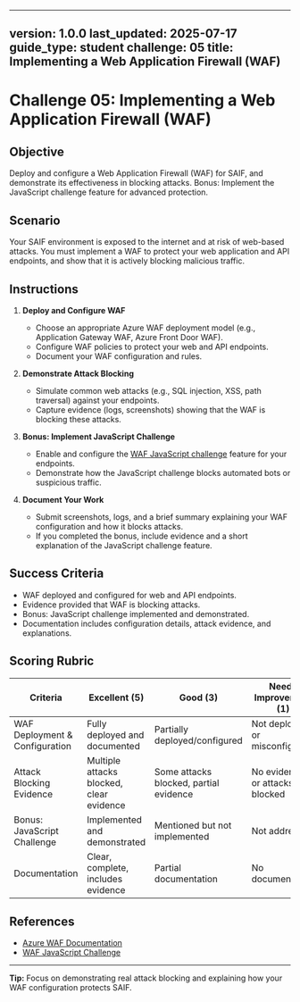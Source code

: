 
---
version: 1.0.0
last_updated: 2025-07-17
guide_type: student
challenge: 05
title: Implementing a Web Application Firewall (WAF)
---

# Challenge 05: Implementing a Web Application Firewall (WAF)

## Objective
Deploy and configure a Web Application Firewall (WAF) for SAIF, and demonstrate its effectiveness in blocking attacks. Bonus: Implement the JavaScript challenge feature for advanced protection.

## Scenario

Your SAIF environment is exposed to the internet and at risk of web-based attacks. You must implement a WAF to protect your web application and API endpoints, and show that it is actively blocking malicious traffic.

## Instructions

1. **Deploy and Configure WAF**
   - Choose an appropriate Azure WAF deployment model (e.g., Application Gateway WAF, Azure Front Door WAF).
   - Configure WAF policies to protect your web and API endpoints.
   - Document your WAF configuration and rules.

2. **Demonstrate Attack Blocking**
   - Simulate common web attacks (e.g., SQL injection, XSS, path traversal) against your endpoints.
   - Capture evidence (logs, screenshots) showing that the WAF is blocking these attacks.

3. **Bonus: Implement JavaScript Challenge**
   - Enable and configure the [WAF JavaScript challenge](https://learn.microsoft.com/en-us/azure/web-application-firewall/waf-javascript-challenge) feature for your endpoints.
   - Demonstrate how the JavaScript challenge blocks automated bots or suspicious traffic.

4. **Document Your Work**
   - Submit screenshots, logs, and a brief summary explaining your WAF configuration and how it blocks attacks.
   - If you completed the bonus, include evidence and a short explanation of the JavaScript challenge feature.

## Success Criteria

- WAF deployed and configured for web and API endpoints.
- Evidence provided that WAF is blocking attacks.
- Bonus: JavaScript challenge implemented and demonstrated.
- Documentation includes configuration details, attack evidence, and explanations.

## Scoring Rubric

| Criteria                        | Excellent (5) | Good (3) | Needs Improvement (1) |
|---------------------------------|---------------|----------|-----------------------|
| WAF Deployment & Configuration  | Fully deployed and documented | Partially deployed/configured | Not deployed or misconfigured |
| Attack Blocking Evidence        | Multiple attacks blocked, clear evidence | Some attacks blocked, partial evidence | No evidence or attacks not blocked |
| Bonus: JavaScript Challenge     | Implemented and demonstrated | Mentioned but not implemented | Not addressed |
| Documentation                   | Clear, complete, includes evidence | Partial documentation | No documentation |

## References

- [Azure WAF Documentation](https://learn.microsoft.com/en-us/azure/web-application-firewall/)
- [WAF JavaScript Challenge](https://learn.microsoft.com/en-us/azure/web-application-firewall/waf-javascript-challenge)

---

**Tip:**
Focus on demonstrating real attack blocking and explaining how your WAF configuration protects SAIF.
